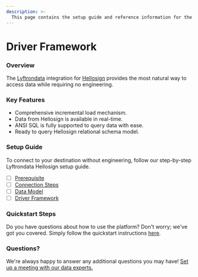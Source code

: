 ```yaml
---
description: >-
  This page contains the setup guide and reference information for the Hellosign source connector.
---
```


# Driver Framework

### Overview

The [Lyftrondata](https://www.lyftrondata.com/) integration for [Hellosign](None) provides the most natural way to access data while requiring no engineering.

### Key Features

* Comprehensive incremental load mechanism.
* Data from Hellosign is available in real-time.&#x20;
* ANSI SQL is fully supported to query data with ease.
* Ready to query Hellosign relational schema model.

### Setup Guide

To connect to your destination without engineering, follow our step-by-step Lyftrondata Hellosign setup guide.

* [ ] [Prerequisite](../prerequisite.md)
* [ ] [Connection Steps](../connection-steps.md)
* [ ] [Data Model](../data-model/erd.md)
* [ ] [Driver Framework](../driver-framework/)

### Quickstart Steps

Do you have questions about how to use the platform? Don't worry; we've got you covered. Simply follow the quickstart instructions [here](../driver-framework/README.md).

### Questions? <a href="#questions" id="questions"></a>

We're always happy to answer any additional questions you may have! [Set up a meeting with our data experts.](https://www.lyftrondata.com/book-a-meeting/)



